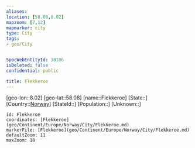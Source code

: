 ```yaml
---
aliases: 
location: [58.08,8.02]
mapzoom: [7,12] 
mapmarker: city 
type: City
tags:
- geo/City


SpocWebEntityId: 30186
isDeleted: false
confidential: public

title: Flekkeroe
---
```

[geo-lon::8.02]
[geo-lat::58.08]
[name::Flekkeroe]
[State::]
[Country::[Norway](geo/Continent/Europe/Norway.md)]
[StateId::]
[Population::]
[Unknown::]


```leaflet
id: Flekkeroe
coordinates: [Flekkeroe](geo/Continent/Europe/Norway/City/Flekkeroe.md)
markerFile: [Flekkeroe](geo/Continent/Europe/Norway/City/Flekkeroe.md)
defaultZoom: 11 
maxZoom: 18
```


